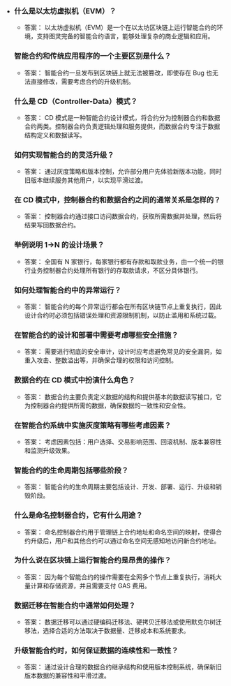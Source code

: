 - ### 什么是以太坊虚拟机（EVM）？

  - 答案： 以太坊虚拟机（EVM）是一个在以太坊区块链上运行智能合约的环境，支持图灵完备的智能合约语言，能够处理复杂的商业逻辑和应用。

  ### 智能合约和传统应用程序的一个主要区别是什么？

  - 答案： 智能合约一旦发布到区块链上就无法被篡改，即使存在 Bug 也无法直接修改，需要考虑合约的升级机制。

  ### 什么是 CD（Controller-Data）模式？

  - 答案： CD 模式是一种智能合约设计模式，将合约分为控制器合约和数据合约两类。控制器合约负责逻辑处理和服务提供，而数据合约专注于数据结构定义和数据读写。

  ### 如何实现智能合约的灵活升级？

  - 答案： 通过灰度策略和版本控制，允许部分用户先体验新版本功能，同时旧版本继续服务其他用户，以实现平滑过渡。

  ### 在 CD 模式中，控制器合约和数据合约之间的通常关系是怎样的？

  - 答案： 控制器合约通过接口访问数据合约，获取所需数据并处理，然后将结果写回数据合约。

  ### 举例说明 1->N 的设计场景？

  - 答案： 全国有 N 家银行，每家银行都有存款和取款业务，由一个统一的银行业务控制器合约处理所有银行的存取款请求，不区分具体银行。

  ### 如何处理智能合约中的异常运行？

  - 答案： 智能合约的每个异常运行都会在所有区块链节点上重复执行，因此设计合约时必须包括错误处理和资源限制机制，以防止滥用和系统过载。

  ### 在智能合约的设计和部署中需要考虑哪些安全措施？

  - 答案： 需要进行彻底的安全审计，设计时应考虑避免常见的安全漏洞，如重入攻击、整数溢出等，并确保合理的权限和访问控制。

  ### 数据合约在 CD 模式中扮演什么角色？

  - 答案： 数据合约主要负责定义数据的结构和提供基本的数据读写接口，它为控制器合约提供所需的数据，确保数据的一致性和安全性。

  ### 在智能合约系统中实施灰度策略有哪些考虑因素？

  - 答案： 考虑因素包括：用户选择、交易影响范围、回滚机制、版本兼容性和监测升级效果。

  ### 智能合约的生命周期包括哪些阶段？

  - 答案： 智能合约的生命周期主要包括设计、开发、部署、运行、升级和销毁阶段。

  ### 什么是命名控制器合约，它有什么用途？

  - 答案： 命名控制器合约用于管理链上合约地址和命名空间的映射，使得合约升级后，用户和其他合约可以通过命名空间无感知地访问新合约地址。

  ### 为什么说在区块链上运行智能合约是昂贵的操作？

  - 答案： 因为每个智能合约的操作需要在全网多个节点上重复执行，消耗大量计算和存储资源，并且需要支付 GAS 费用。

  ### 数据迁移在智能合约中通常如何处理？

  - 答案： 数据迁移可以通过硬编码迁移法、硬拷贝迁移法或使用默克尔树迁移法，选择合适的方法取决于数据量、迁移成本和系统要求。

  ### 升级智能合约时，如何保证数据的连续性和一致性？

  - 答案： 通过设计合理的数据合约继承结构和使用版本控制系统，确保新旧版本数据的兼容性和平滑过渡。